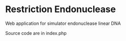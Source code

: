 # Restriction Endonuclease
Web application for simulator endonuclease linear DNA 

Source code are in index.php
